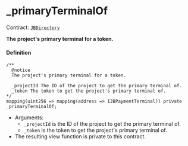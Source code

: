 # _primaryTerminalOf

Contract: [`JBDirectory`](/docs/v4/deprecated/v3/api/contracts/jbdirectory/README.md)‌

**The project's primary terminal for a token.**

#### Definition

```
/**
  @notice
  The project's primary terminal for a token.

  _projectId The ID of the project to get the primary terminal of.
  _token The token to get the project's primary terminal of.
*/
mapping(uint256 => mapping(address => IJBPaymentTerminal)) private _primaryTerminalOf;
```

* Arguments:
  * `_projectId` is the ID of the project to get the primary terminal of.
  * `_token` is the token to get the project's primary terminal of.
* The resulting view function is private to this contract.

